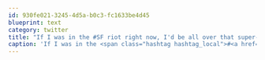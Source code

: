 ```yaml
---
id: 930fe021-3245-4d5a-b0c3-fc1633be4d45
blueprint: text
category: twitter
title: "If I was in the #SF riot right now, I'd be all over that super-swarm 4sq badge."
caption: 'If I was in the <span class="hashtag hashtag_local">#<a href="http://tweettemp.darylchymko.ca/?tag=sf">SF</a> riot right now, I''d be all over that super-swarm 4sq badge.'
---
```

